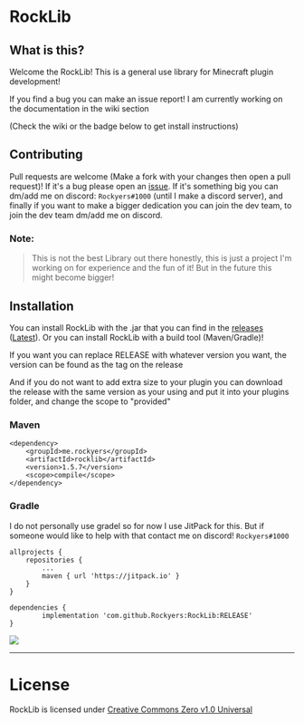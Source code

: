 # RockLib

## What is this?
Welcome the RockLib! This is a general use library for Minecraft plugin development!

If you find a bug you can make an issue report! I am currently working on the documentation in the wiki section

(Check the wiki or the badge below to get install instructions)

## Contributing
Pull requests are welcome (Make a fork with your changes then open a pull request)! If it's a bug please open an [issue](https://github.com/Rockyers/RockLib/issues/new). If it's something big you can dm/add me on discord: `Rockyers#1000` (until I make a discord server), and finally if you want 
to make a bigger dedication you can join the dev team, to join the dev team dm/add me on discord.
### Note:
> This is not the best Library out there honestly,
this is just a project I'm working on for experience and the fun of it!
But in the future this might become bigger!

## Installation
You can install RockLib with the .jar that you can find in the [releases](https://github.com/Rockyers/RockLib/releases) ([Latest](https://github.com/Rockyers/RockLib/releases/latest)).
Or you can install RockLib with a build tool (Maven/Gradle)! 

If you want you can replace RELEASE with whatever version you want, the version can be found as the tag on the release

And if you do not want to add extra size to your plugin you can download the release with the same version as your using and put it into your plugins folder, and change the scope to "provided"
### Maven
```maven
<dependency>
    <groupId>me.rockyers</groupId>
    <artifactId>rocklib</artifactId>
    <version>1.5.7</version>
    <scope>compile</scope>
</dependency>
```

### Gradle

I do not personally use gradel so for now I use JitPack for this. But if someone would like to help with that contact me on discord! `Rockyers#1000`
```gradel
allprojects {
    repositories {
        ...
        maven { url 'https://jitpack.io' }
    }
}

dependencies {
        implementation 'com.github.Rockyers:RockLib:RELEASE'
}
```
[![](https://jitpack.io/v/Rockyers/RockLib.svg)](https://jitpack.io/#Rockyers/RockLib)
***

# License
RockLib is licensed under [Creative Commons Zero v1.0 Universal](https://github.com/Rockyers/RockLib/blob/master/LICENSE.md)
